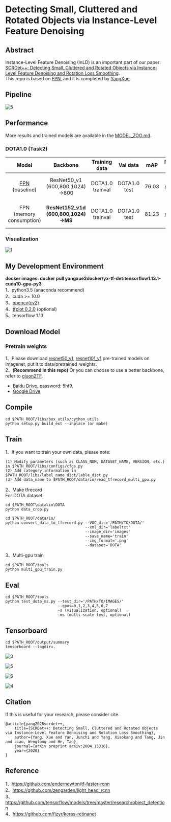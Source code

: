 # Detecting Small, Cluttered and Rotated Objects via Instance-Level Feature Denoising

## Abstract
Instance-Level Feature Denoising (InLD) is an important part of our paper: [SCRDet++: Detecting Small, Cluttered and Rotated Objects via Instance-Level Feature Denoising and Rotation Loss Smoothing](http://thinklab.sjtu.edu.cn/SCRDet++.html).     
This repo is based on [FPN](https://arxiv.org/abs/1612.03144), and it is completed by [YangXue](https://yangxue0827.github.io/).

## Pipeline
![5](pipeline.png)

## Performance
More results and trained models are available in the [MODEL_ZOO.md](MODEL_ZOO.md).

### DOTA1.0 (Task2)
| Model |    Backbone    |    Training data    |    Val data    |    mAP   | Model Link | Tricks | lr schd | Data Augmentation | GPU | Image/GPU | Configs |      
|:------------:|:------------:|:---------:|:-----------:|:----------:|:-----------:|:---------:|:---------:|:---------:|:---------:|:---------:|:---------:|    
| [FPN](https://arxiv.org/abs/1612.03144) (baseline) | ResNet50_v1 (600,800,1024)->800 | DOTA1.0 trainval | DOTA1.0 test | 76.03 | [model](https://drive.google.com/file/d/1aT_wvoV9ao2COZHOe6OfJglBbnFa8qqa/view?usp=sharing) | No | 1x | No | 2X Quadro RTX 8000 | 1 | cfgs_dota1.0_res50_v2.py |    
| FPN (memory consumption) | **ResNet152_v1d (600,800,1024)->MS** | DOTA1.0 trainval | DOTA1.0 test | 81.23 | [model](https://drive.google.com/file/d/1HaSU75llga_Em1O73Jp8ZwOoHPZtaVGj/view?usp=sharing) | **ALL** | **2x** | **Yes** | 2X Quadro RTX 8000 | 1 | cfgs_dota1.0_res152_v1.py |     
     

### Visualization
![1](demo.png)

## My Development Environment
**docker images: docker pull yangxue2docker/yx-tf-det:tensorflow1.13.1-cuda10-gpu-py3**      
1、python3.5 (anaconda recommend)               
2、cuda >= 10.0                     
3、[opencv(cv2)](https://pypi.org/project/opencv-python/)       
4、[tfplot 0.2.0](https://github.com/wookayin/tensorflow-plot) (optional)            
5、tensorflow 1.13                            

## Download Model
### Pretrain weights
1、Please download [resnet50_v1](http://download.tensorflow.org/models/resnet_v1_50_2016_08_28.tar.gz), [resnet101_v1](http://download.tensorflow.org/models/resnet_v1_101_2016_08_28.tar.gz) pre-trained models on Imagenet, put it to data/pretrained_weights.       
2、**(Recommend in this repo)** Or you can choose to use a better backbone, refer to [gluon2TF](https://github.com/yangJirui/gluon2TF).    
* [Baidu Drive](https://pan.baidu.com/s/1GpqKg0dOaaWmwshvv1qWGg), password: 5ht9.          
* [Google Drive](https://drive.google.com/drive/folders/1BM8ffn1WnsRRb5RcuAcyJAHX8NS2M1Gz?usp=sharing)      

## Compile
```  
cd $PATH_ROOT/libs/box_utils/cython_utils
python setup.py build_ext --inplace (or make)
```

## Train

1、If you want to train your own data, please note:  
```     
(1) Modify parameters (such as CLASS_NUM, DATASET_NAME, VERSION, etc.) in $PATH_ROOT/libs/configs/cfgs.py
(2) Add category information in $PATH_ROOT/libs/label_name_dict/lable_dict.py     
(3) Add data_name to $PATH_ROOT/data/io/read_tfrecord_multi_gpu.py 
```     

2、Make tfrecord     
For DOTA dataset:      
```  
cd $PATH_ROOT\data\io\DOTA
python data_crop.py
```  

```  
cd $PATH_ROOT/data/io/  
python convert_data_to_tfrecord.py --VOC_dir='/PATH/TO/DOTA/' 
                                   --xml_dir='labeltxt'
                                   --image_dir='images'
                                   --save_name='train' 
                                   --img_format='.png' 
                                   --dataset='DOTA'
```      

3、Multi-gpu train
```  
cd $PATH_ROOT/tools
python multi_gpu_train.py
```

## Eval
```  
cd $PATH_ROOT/tools
python test_dota_ms.py --test_dir='/PATH/TO/IMAGES/'  
                       --gpus=0,1,2,3,4,5,6,7   
                       -s (visualization, optional)
                       -ms (multi-scale test, optional)
``` 

## Tensorboard
```  
cd $PATH_ROOT/output/summary
tensorboard --logdir=.
``` 

![3](images.png) 
    
![5](images1.png)
     
![6](images2.png)

![4](scalars.png)

## Citation

If this is useful for your research, please consider cite.

```
@article{yang2020scrdet++,
    title={SCRDet++: Detecting Small, Cluttered and Rotated Objects via Instance-Level Feature Denoising and Rotation Loss Smoothing},
    author={Yang, Xue and Yan, Junchi and Yang, Xiaokang and Tang, Jin and Liao, Wenglong and He, Tao},
    journal={arXiv preprint arXiv:2004.13316},
    year={2020}
}
```

## Reference
1、https://github.com/endernewton/tf-faster-rcnn   
2、https://github.com/zengarden/light_head_rcnn   
3、https://github.com/tensorflow/models/tree/master/research/object_detection    
4、https://github.com/fizyr/keras-retinanet     
